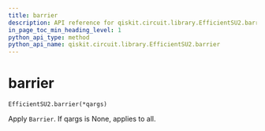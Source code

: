 ```yaml
---
title: barrier
description: API reference for qiskit.circuit.library.EfficientSU2.barrier
in_page_toc_min_heading_level: 1
python_api_type: method
python_api_name: qiskit.circuit.library.EfficientSU2.barrier
---
```


# barrier

<span id="qiskit.circuit.library.EfficientSU2.barrier" />

`EfficientSU2.barrier(*qargs)`

Apply `Barrier`. If qargs is None, applies to all.

